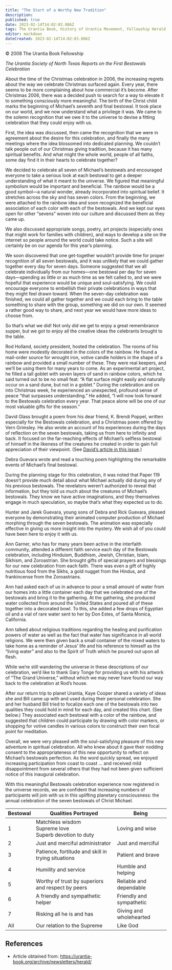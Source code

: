 ```yaml
---
title: "The Start of a Worthy New Tradition"
description: 
published: true
date: 2023-02-14T14:02:03.086Z
tags: The Urantia Book, History of Urantia Movement, Fellowship Herald, article
editor: markdown
dateCreated: 2023-02-14T14:02:03.086Z
---
```


<p class="v-card v-sheet theme--light grey lighten-3 px-2">© 2008 The Urantia Book Fellowship</p>

_The Urantia Society of North Texas Reports on the First Bestowals Celebration_  

About the time of the Christmas celebration in 2006, the increasing regrets about the way we celebrate Christmas surfaced again. Every year, there seems to be more complaining about how commercial it’s become. After Christmas 2006, there was a decided push to search for a way to elevate it to something consciously more meaningful. The birth of the Christ child marks the beginning of Michael’s seventh and final bestowal. It took place on our world, and we now understand what a privilege it was. We came to the solemn recognition that we owe it to the universe to devise a fitting celebration that they could enjoy with us. 

First, the idea was discussed, then came the recognition that we were in agreement about the desire for this celebration, and finally the many meetings where the idea blossomed into dedicated planning. We couldn’t talk people out of our Christmas giving tradition, because it has many spiritual benefits. And what might the whole world, people of all faiths, some day find it in their hearts to celebrate together?  

We decided to celebrate all seven of Michael’s bestowals and encouraged everyone to take a serious look at each bestowal to get a deeper understanding of what it meant to the universe. We figured that meaningful symbolism would be important and beneficial. The rainbow would be a good symbol—a natural wonder, already incorporated into spiritual belief. It stretches across the sky and has seven colors. From the beginning, we were attached to the rainbow idea and soon recognized the beneficial association of each color with each of the bestowals. And we kept our eyes open for other “sevens” woven into our culture and discussed them as they came up. 

We also discussed appropriate songs, poetry, art projects (especially ones that might work for families with children), and ways to develop a site on the internet so people around the world could take notice. Such a site will certainly be on our agenda for this year’s planning. 

We soon discovered that one get-together wouldn’t provide time for proper recognition of all seven bestowals, and it was unlikely that we could gather together every day for seven days. Someone suggested that we all celebrate individually from our homes—one bestowal per day for seven days—spending as little or as much time as we felt called to, and we were hopeful that experience would be unique and soul-satisfying. We could encourage everyone to embellish their private celebrations in ways that they might feel drawn toward. When the seven-day celebration was finished, we could all gather together and we could each bring to the table something to share with the group, something we did on our own. It seemed a rather good way to share, and next year we would have more ideas to choose from. 

So that’s what we did! Not only did we get to enjoy a great remembrance supper, but we got to enjoy all the creative ideas the celebrants brought to the table. 

Rod Holland, society president, hosted the celebration. The rooms of his home were modestly decorated in the colors of the rainbow. He found a mail-order source for wrought iron, votive candle holders in the shape of a rainbow and provided a small number of these. They were real keepers, and we’ll be using them for many years to come. As an experimental art project, he filled a tall goblet with seven layers of sand in rainbow colors, which he said turned out to be no small feat: “A flat surface might easily and naturally occur on a sand dune, but not in a goblet.” During the celebration and on into Christmas week, he experienced an unexpected, profound sense of peace “that surpasses understanding.” He added, “I will now look forward to the Bestowals celebration every year. That peace alone will be one of our most valuable gifts for the season.” 

David Glass brought a poem from his dear friend, K. Brendi Poppel, written especially for the Bestowals celebration, and a Christmas poem offered by Vern Grimsley. He also wrote an account of his experiences during the days of reflection on the seven bestowals, taking us from here to infinity and back. It focused on the far-reaching effects of Michael’s selfless bestowal of himself in the likeness of the creatures he created in order to gain full appreciation of their viewpoint. (See [David’s article in this issue](/en/article/David_Glass/The_Significance_of_the_Sevenfold_Bestowal_Career).) 

Debra Guevara wrote and read a touching poem highlighting the remarkable events of Michael’s final bestowal. 

During the planning stage for this celebration, it was noted that Paper 119 doesn’t provide much detail about what Michael actually did during any of his previous bestowals. The revelators weren’t authorized to reveal that information, but they told us much about the creatures of Michael’s bestowals. They know we have active imaginations, and they themselves engage in much speculation, so maybe that’s what they expected us to do. 

Hunter and Jarek Guevara, young sons of Debra and Rick Guevara, pleased everyone by demonstrating their animated computer production of Michael morphing through the seven bestowals. The animation was especially effective in giving us more insight into the mystery. We wish all of you could have been here to enjoy it with us. 

Ann Garner, who has for many years been active in the interfaith community, attended a different faith service each day of the Bestowals celebration, including Hinduism, Buddhism, Jewish, Christian, Islam, Sikhism, and Zoroastrian. She brought gifts of special prayers and blessings for our new celebration from each faith. There was even a gift of highly nutritious food from the Sikhs, a gold nugget from the Hindus, and frankincense from the Zoroastrians. 

Ann had asked each of us in advance to pour a small amount of water from our homes into a little container each day that we celebrated one of the bestowals and bring it to the gathering. At the gathering, she produced water collected from around the United States and poured all of these together into a decorated bowl. To this, she added a few drops of Egyptian oil and a vial of rare water sent to her by Don Estes, of Santa Monica, California. 

Ann talked about religious traditions regarding the healing and purification powers of water as well as the fact that water has significance in all world religions. We were then given back a small container of the mixed waters to take home as a reminder of Jesus’ life and his reference to himself as the “living water” and also to the Spirit of Truth which he poured out upon all flesh. 

While we’re still wandering the universe in these descriptions of our celebration, we’d like to thank Gary Tonge for providing us with his artwork of “The Grand Universe,” without which we may never have found our way back to the celebration at Rod’s house. 

After our return trip to planet Urantia, Kaye Cooper shared a variety of ideas she and Bill came up with and used during their personal celebration. She and her husband Bill tried to focalize each one of the bestowals into two qualities they could hold in mind for each day, and created this chart. (See below.) They associated each bestowal with a color of the rainbow, and suggested that children could participate by drawing with color markers, or shopping for votive candles in various colors to construct their own focal point for meditation. 

Overall, we were very pleased with the soul-satisfying pleasure of this new adventure in spiritual celebration. All who knew about it gave their nodding consent to the appropriateness of this new opportunity to reflect on Michael’s bestowals perfection. As the word quickly spread, we enjoyed increasing participation from coast to coast ... and received mild disappointment from several others that they had not been given sufficient notice of this inaugural celebration. 

With this meaningful Bestowals celebration experience now registered in the universe records, we are confident that increasing numbers of participants will join with us in this uplifting planetary consciousness: the annual celebration of the seven bestowals of Christ Michael.


Bestowal | Qualities Portrayed | Being 
--- | --- | ---
1 | Matchless wisdom <br>Supreme love <br>Superb devotion to duty | Loving and wise  
2 | Just and merciful administrator | Just and merciful 
3 | Patience, fortitude and skill in trying situations | Patient and brave  
4 | Humility and service | Humble and helping 
5 | Worthy of trust by superiors and respect by peers | Reliable and dependable  
6 | A friendly and sympathetic helper | Friendly and sympathetic 
7 | Risking all he is and has | Giving and wholehearted
All | Our relation to the Supreme | Like God  

## References

- Article obtained from: https://urantia-book.org/archive/newsletters/herald/